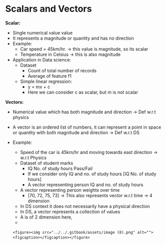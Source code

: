 # Scalars and Vectors

**Scalar:**

* Single numerical value value
* It represents a magnitude or quantity and has no direction
* Example:
  * Car speed = 45km/hr. -> this value is magnitude, so its scalar
  * Temperature in Celsius -> this is also magnitude
* Application in Data science:
  * Dataset
    * Count of total number of records
    * Average of feature f1
  * Simple linear regression:&#x20;
    * y = mx + c
    * Here we can consider c as scalar, but m is not scalar

**Vectors:**

* Numerical value which has both magnitude and direction -> Def w.r.t physics
* A vector is an ordered list of numbers, it can represent a point in space or quantity with both magnitude and direction -> Def w.r.t DS
* Example:
  * Speed of the car is 45km/hr and moving towards east direction -> w.r.t Physics
  * Dataset of student marks
    * IQ        No. of study hours        Pass/Fail
    * If we consider only IQ and no. of study hours \[IQ   No. of study hours]
    * A vector representing person IQ and no. of study hours
  * A vector representing person weights over time
    * \[70, 72, 75, 73] -> This also represents vector w.r.t time -> 4 dimension
  * In DS context it does not necessarily have a physical direction
  * In DS, a vector represents a collection of values
  * A is of 2 dimension here,&#x20;
  *

      <figure><img src="../../.gitbook/assets/image (8).png" alt=""><figcaption></figcaption></figure>
